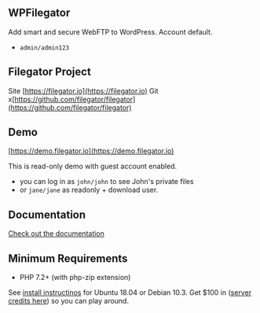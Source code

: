## WPFilegator
Add smart and secure WebFTP to WordPress.
Account default.
- `admin/admin123`

## Filegator Project
Site [https://filegator.io](https://filegator.io)
Git x[https://github.com/filegator/filegator](https://github.com/filegator/filegator)

## Demo
[https://demo.filegator.io](https://demo.filegator.io)

This is read-only demo with guest account enabled.
- you can log in as `john/john` to see John's private files
- or `jane/jane` as readonly + download user.

## Documentation
[Check out the documentation](https://docs.filegator.io/)

## Minimum Requirements
- PHP 7.2+ (with php-zip extension)

See [install instructinos](https://docs.filegator.io/install.html) for Ubuntu 18.04 or Debian 10.3. Get $100 in ([server credits here](https://m.do.co/c/93994ebda78d)) so you can play around.